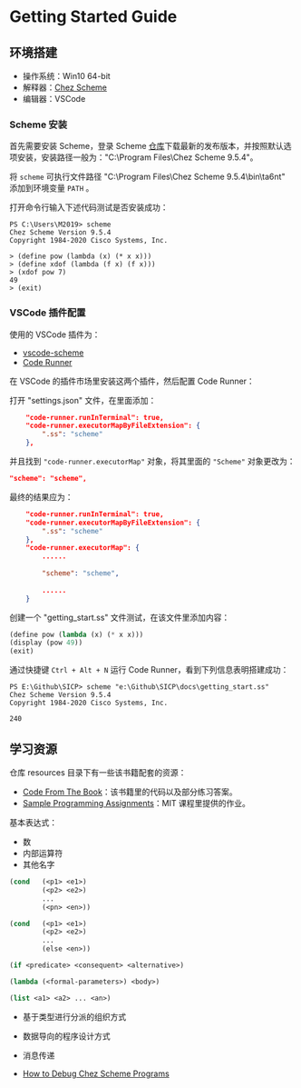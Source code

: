 # Getting Started Guide

## 环境搭建

- 操作系统：Win10 64-bit
- 解释器：[Chez Scheme](https://cisco.github.io/ChezScheme/)
- 编辑器：VSCode

### Scheme 安装

首先需要安装 Scheme，登录 Scheme [仓库](https://github.com/cisco/ChezScheme/releases/tag/v9.5.4)下载最新的发布版本，并按照默认选项安装，安装路径一般为："C:\Program Files\Chez Scheme 9.5.4"。

将 `scheme` 可执行文件路径 "C:\Program Files\Chez Scheme 9.5.4\bin\ta6nt" 添加到环境变量 `PATH` 。

打开命令行输入下述代码测试是否安装成功：

```shell
PS C:\Users\M2019> scheme
Chez Scheme Version 9.5.4
Copyright 1984-2020 Cisco Systems, Inc.

> (define pow (lambda (x) (* x x)))
> (define xdof (lambda (f x) (f x)))
> (xdof pow 7)
49
> (exit)
```

### VSCode 插件配置

使用的 VSCode 插件为：

- [vscode-scheme](https://github.com/sjhuangx/vscode-scheme)
- [Code Runner](https://github.com/formulahendry/vscode-code-runner)

在 VSCode 的插件市场里安装这两个插件，然后配置 Code Runner：

打开 "settings.json" 文件，在里面添加：

```json
    "code-runner.runInTerminal": true,
    "code-runner.executorMapByFileExtension": {
        ".ss": "scheme"
    },
```

并且找到 `"code-runner.executorMap"` 对象，将其里面的 `"Scheme"` 对象更改为：

```json
"scheme": "scheme",
```

最终的结果应为：

```json
    "code-runner.runInTerminal": true,
    "code-runner.executorMapByFileExtension": {
        ".ss": "scheme"
    },
    "code-runner.executorMap": {
        ......
        
        "scheme": "scheme",
        
        ......
    }
```

创建一个 "getting_start.ss" 文件测试，在该文件里添加内容：

```lisp
(define pow (lambda (x) (* x x)))
(display (pow 49))
(exit)
```

通过快捷键 `Ctrl + Alt + N` 运行 Code Runner，看到下列信息表明搭建成功：

```shell
PS E:\Github\SICP> scheme "e:\Github\SICP\docs\getting_start.ss"
Chez Scheme Version 9.5.4
Copyright 1984-2020 Cisco Systems, Inc.

240
```

## 学习资源

仓库 resources 目录下有一些该书籍配套的资源：

- [Code From The Book](https://mitpress.mit.edu/sites/default/files/sicp/code/index.html)：该书籍里的代码以及部分练习答案。
- [Sample Programming Assignments](https://mitpress.mit.edu/sites/default/files/sicp/psets/index.html)：MIT 课程里提供的作业。



基本表达式：

- 数
- 内部运算符
- 其他名字

```lisp
(cond   (<p1> <e1>)
        (<p2> <e2>)
        ...
        (<pn> <en>))

(cond   (<p1> <e1>)
        (<p2> <e2>)
        ...
        (else <en>))

(if <predicate> <consequent> <alternative>)

(lambda (<formal-parameters>) <body>)

(list <a1> <a2> ... <an>)

```

- 基于类型进行分派的组织方式
- 数据导向的程序设计方式
- 消息传递


- [How to Debug Chez Scheme Programs](https://scheme.com/debug/debug.html)